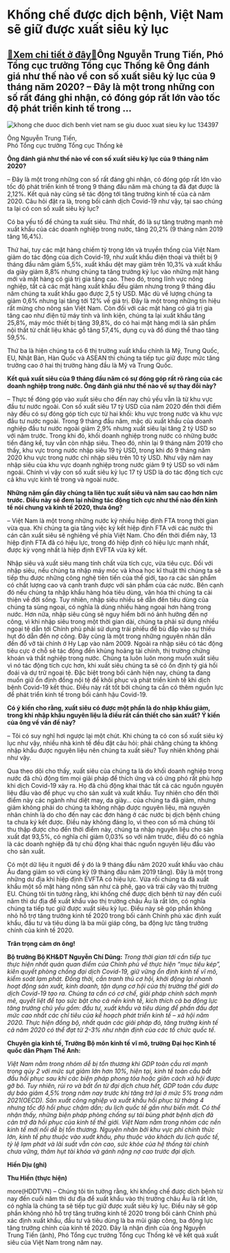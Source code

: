 Khống chế được dịch bệnh, Việt Nam sẽ giữ được xuất siêu kỷ lục
===============================================================

[:gift:Xem chi tiết ở đây:gift:](https://hddtvn.com/khong-che-duoc-dich-benh-viet-nam-se-giu-duoc-xuat-sieu-ky-luc/)Ông Nguyễn Trung Tiến, Phó Tổng cục trưởng Tổng cục Thống kê Ông đánh giá như thế nào về con số xuất siêu kỷ lục của 9 tháng năm 2020? – Đây là một trong những con số rất đáng ghi nhận, có đóng góp rất lớn vào tốc độ phát triển kinh tế trong …
---------------------------------------------------------------------------------------------------------------------------------------------------------------------------------------------------------------------------------------------------













![khong che duoc dich benh viet nam se giu duoc xuat sieu ky luc 134397](https://haiquanonline.com.vn/stores/news_dataimages/anhnd/102020/01/17/in_article/1457_7-0508_ong_Ng_Trung_TiYn.jpg?rt=20201002125156 "Khống chế được dịch bệnh Việt Nam sẽ giữ được xuất siêu kỷ lục")










Ông Nguyễn Trung Tiến,  
 Phó Tổng cục trưởng Tổng cục Thống kê



**Ông đánh giá như thế nào về con số xuất siêu kỷ lục của 9 tháng năm 2020?**


– Đây là một trong những con số rất đáng ghi nhận, có đóng góp rất lớn vào tốc độ phát triển kinh tế trong 9 tháng đầu năm mà chúng ta đã đạt được là 2,12%. Kết quả này cũng sẽ tác động tới tăng trưởng kinh tế của cả năm 2020. Câu hỏi đặt ra là, trong bối cảnh dịch Covid-19 như vậy, tại sao chúng ta lại có con số xuất siêu kỷ lục?


Có ba yếu tố để chúng ta xuất siêu. Thứ nhất, đó là sự tăng trưởng mạnh mẽ xuất khẩu của các doanh nghiệp trong nước, tăng 20,2% (9 tháng năm 2019 tăng 16,4%).


Thứ hai, tuy các mặt hàng chiếm tỷ trọng lớn và truyền thống của Việt Nam giảm do tác động của dịch Covid-19, như xuất khẩu điện thoại và thiết bị 9 tháng đầu năm giảm 5,5%, xuất khẩu dệt may giảm trên 10,3% và xuất khẩu da giày giảm 8,8% nhưng chúng ta tăng trưởng kỷ lục vào những mặt hàng mới và mặt hàng có giá trị gia tăng cao. Theo đó, trong lĩnh vực nông nghiệp, tất cả các mặt hàng xuất khẩu đều giảm nhưng trong 9 tháng đầu năm chúng ta xuất khẩu gạo được 2,5 tỷ USD. Mặc dù về lượng chúng ta giảm 0,6% nhưng lại tăng tới 12% về giá trị. Đây là một trong những tín hiệu rất mừng cho nông sản Việt Nam. Còn đối với các mặt hàng có giá trị gia tăng cao như điện tử máy tính và linh kiện, chúng ta lại xuất khẩu tăng 25,8%, máy móc thiết bị tăng 39,8%, do có hai mặt hàng mới là sản phẩm nội thất từ chất liệu khác gỗ tăng 57,4%, dụng cụ và đồ dùng thể thao tăng 59,5%.


Thứ ba là hiện chúng ta có 6 thị trường xuất khẩu chính là Mỹ, Trung Quốc, EU, Nhật Bản, Hàn Quốc và ASEAN thì chúng ta tiếp tục giữ được mức tăng trưởng cao ở hai thị trường hàng đầu là Mỹ và Trung Quốc.


**Kết quả xuất siêu của 9 tháng đầu năm có sự đóng góp rất rõ ràng của các doanh nghiệp trong nước. Ông đánh giá như thế nào về sự thay đổi này?**


– Thực tế đóng góp vào xuất siêu cho đến nay chủ yếu vẫn là từ khu vực đầu tư nước ngoài. Con số xuất siêu 17 tỷ USD của năm 2020 đến thời điểm này đều có sự đóng góp tích cực từ hai khối: khu vực trong nước và khu vực đầu tư nước ngoài. Trong 9 tháng đầu năm, mặc dù xuất khẩu của doanh nghiệp đầu tư nước ngoài giảm 2,9% nhưng xuất siêu lại tăng 2 tỷ USD so với năm trước. Trong khi đó, khối doanh nghiệp trong nước có những bước tiến đáng kể, tuy vẫn còn nhập siêu. Theo đó, nhìn lại 9 tháng năm 2019 cho thấy, khu vực trong nước nhập siêu 19 tỷ USD, trong khi đó 9 tháng năm 2020 khu vực trong nước chỉ nhập siêu trên 10 tỷ USD. Như vậy năm nay nhập siêu của khu vực doanh nghiệp trong nước giảm 9 tỷ USD so với năm ngoái. Chính vì vậy con số xuất siêu kỷ lục 17 tỷ USD là do tác động tích cực cả khu vực kinh tế trong và ngoài nước.


**Những năm gần đây chúng ta liên tục xuất siêu và năm sau cao hơn năm trước. Điều này sẽ đem lại những tác động tích cực như thế nào đến kinh tế nói chung và kinh tế 2020, thưa ông?**


– Việt Nam là một trong những nước ký nhiều hiệp định FTA trong thời gian vừa qua. Khi chúng ta gia tăng việc ký kết hiệp định FTA với các nước thì cán cân xuất siêu sẽ nghiêng về phía Việt Nam. Cho đến thời điểm này, 13 hiệp định FTA đã có hiệu lực, trong đó hiệp định có hiệu lực mạnh nhất, được kỳ vọng nhất là hiệp định EVFTA vừa ký kết.


Nhập siêu và xuất siêu mang tính chất vừa tích cực, vừa tiêu cực. Đối với nhập siêu, nếu chúng ta nhập máy móc và khoa học kĩ thuật thì chúng ta sẽ tiếp thu được những công nghệ tiên tiến của thế giới, tạo ra các sản phẩm có chất lượng cao và cạnh tranh được với sản phẩm của các nước. Bên cạnh đó nếu chúng ta nhập khẩu hàng hóa tiêu dùng, văn hóa thì chúng ta cải thiện về đời sống. Tuy nhiên, nhập siêu nhiều sẽ dẫn đến tiêu dùng của chúng ta sùng ngoại, có nghĩa là dùng nhiều hàng ngoại hơn hàng trong nước. Hơn nữa, nhập siêu cũng sẽ nguy hiểm bởi nó ảnh hưởng đến nợ công, vì khi nhập siêu trong một thời gian dài, chúng ta phải sử dụng nhiều ngoại tệ dẫn tới Chính phủ phải sử dụng trái phiếu để bù đắp vào sự thiếu hụt đó dẫn đến nợ công. Đây cũng là một trong những nguyên nhân dẫn đến đổ vỡ tài chính ở Hy Lạp vào năm 2009. Ngoài ra nhập siêu có tác động tiêu cực ở chỗ sẽ tác động đến khủng hoảng tài chính, thị trường chứng khoán và thất nghiệp trong nước. Chúng ta luôn luôn mong muốn xuất siêu vì nó tác động tích cực hơn, khi xuất siêu chúng ta sẽ có ổn định tỷ giá hối đoái và dự trữ ngoại tệ. Đặc biệt trong bối cảnh hiện nay, chúng ta đang muốn giữ ổn định đồng nội tệ để khôi phục và phát triển kinh tế khi dịch bệnh Covid-19 kết thúc. Điều này rất tốt bởi chúng ta cần có thêm nguồn lực để phát triển kinh tế trong bối cảnh hậu Covid-19.


**Có ý kiến cho rằng, xuất siêu có được một phần là do nhập khẩu giảm, trong khi nhập khẩu nguyên liệu là điều rất cần thiết cho sản xuất? Ý kiến của ông về vấn đề này?**


– Tôi có suy nghĩ hơi ngược lại một chút. Khi chúng ta có con số xuất siêu kỷ lục như vậy, nhiều nhà kinh tế đều đặt câu hỏi: phải chăng chúng ta không nhập khẩu được nguyên liệu nên chúng ta xuất siêu? Tuy nhiên không phải như vậy.


Qua theo dõi cho thấy, xuất siêu của chúng ta là do khối doanh nghiệp trong nước đã chủ động tìm mọi giải pháp để thích ứng và có ứng phó rất phù hợp khi dịch Covid-19 xảy ra. Họ đã chủ động khai thác tất cả các nguồn nguyên liệu đầu vào để phục vụ cho sản xuất và xuất khẩu. Tuy nhiên cho đến thời điểm này các ngành như diệt may, da giày… của chúng ta đã giảm, nhưng giảm không phải do chúng ta không nhập được nguyên liệu, mà nguyên nhân chính là do cho đến nay các đơn hàng ở các nước bị dịch bệnh chúng ta chưa ký kết được. Điều này không đáng lo, vì theo con số mà chúng tôi thu thập được cho đến thời điểm này, chúng ta nhập nguyên liệu cho sản xuất đạt 93,5%, có nghĩa chỉ giảm 0,03% so với năm trước, điều đó có nghĩa là các doanh nghiệp đã tự chủ động khai thác nguồn nguyên liệu đầu vào cho sản xuất.


Có một dữ liệu ít người để ý đó là 9 tháng đầu năm 2020 xuất khẩu vào châu Âu đang giảm so với cùng kỳ (9 tháng đầu năm 2019 tăng). Đây là một trong những dư địa khi hiệp định EVFTA có hiệu lực. Vừa rồi chúng ta đã xuất khẩu một số mặt hàng nông sản như cà phê, gạo và trái cây vào thị trường EU. Chúng tôi tin tưởng rằng, khi khống chế được dịch bệnh từ nay đến cuối năm thì dư địa để xuất khẩu vào thị trường châu Âu là rất lớn, có nghĩa chúng ta tiếp tục giữ được xuất siêu kỷ lục. Điều này sẽ góp phần không nhỏ hỗ trợ tăng trưởng kinh tế 2020 trong bối cảnh Chính phủ xác định xuất khẩu, đầu tư và tiêu dùng là ba mũi giáp công, ba động lực tăng trưởng chính của kinh tế 2020.


**Trân trọng cảm ơn ông!**





**Bộ trưởng Bộ KH&ĐT Nguyễn Chí Dũng:** 
*Trong thời gian tới cần tiếp tục thực hiện nhất quán quan điểm của Chính phủ về thực hiện “mục tiêu kép”, kiên quyết phòng chống đại dịch Covid-19, giữ vững ổn định kinh tế vĩ mô, kiểm soát lạm phát. Đồng thời, cần tranh thủ cơ hội, khởi động lại nhanh hoạt động sản xuất, kinh doanh, tận dụng cơ hội của thị trường thế giới do dịch Covid-19 tạo ra. Chúng ta cần có cơ chế, giải pháp chính sách mạnh mẽ, quyết liệt để tạo sức bật cho cả nền kinh tế, kích thích cả ba động lực tăng trưởng chủ yếu gồm: đầu tư, xuất khẩu và tiêu dùng để phấn đấu đạt mức cao nhất các chỉ tiêu của kế hoạch phát triển kinh tế – xã hội năm 2020. Thực hiện đồng bộ, nhất quán các giải pháp đó, tăng trưởng kinh tế cả năm 2020 có thể đạt từ 2-3% như nhận định của các tổ chức quốc tế.*


**Chuyên gia kinh tế, Trưởng Bộ môn kinh tế vĩ mô, trường Đại học Kinh tế quốc dân Phạm Thế Anh:**


*Việt Nam nằm trong nhóm dễ bị tổn thương khi GDP toàn cầu rơi mạnh trong qúy 2 với mức sụt giảm lớn hơn 10%, hiện tại, kinh tế toàn cầu bắt đầu hồi phục sau khi các biện pháp phong tỏa hoặc giãn cách xã hội được gỡ bỏ. Tuy nhiên, rủi ro và bất ổn từ đại dịch chưa hết, GDP toàn cầu được dự báo giảm 4,5% trong năm nay trước khi tăng trở lại ở mức 5% trong năm 2021(OECD). Sản xuất công nghiệp và xuất khẩu hồi phục từ tháng 4 nhưng tốc độ hồi phục chậm dần; du lịch quốc tế gần như biến mất. Có thể nhận thấy, những biện pháp phòng chống sự tái bùng phát bệnh dịch đã cản trở đà hồi phục của kinh tế thế giới. Việt Nam nằm trong nhóm các nền kinh tế mới nổi dễ bị tổn thương. Nguyên nhân bởi khu vực phi chính thức lớn, kinh tế phụ thuộc vào xuất khẩu, phụ thuộc vào khách du lịch quốc tế, tỷ lệ lạm phát và lãi suất vẫn còn cao, sức khỏe của hệ thống tài chính chưa vững, thâm hụt tài khóa và gánh nặng nợ cao trước đại dịch.*


**Hiền Dịu (ghi)**







**Thu Hiền (thực hiện)**



more(HDDTVN) – Chúng tôi tin tưởng rằng, khi khống chế được dịch bệnh từ nay đến cuối năm thì dư địa để xuất khẩu vào thị trường châu Âu là rất lớn, có nghĩa là chúng ta sẽ tiếp tục giữ được xuất siêu kỷ lục. Điều này sẽ góp phần không nhỏ hỗ trợ tăng trưởng kinh tế 2020 trong bối cảnh Chính phủ xác định xuất khẩu, đầu tư và tiêu dùng là ba mũi giáp công, ba động lực tăng trưởng chính của kinh tế 2020. Đây là nhận định của ông Nguyễn Trung Tiến (ảnh), Phó Tổng cục trưởng Tổng cục Thống kê về kết quả xuất siêu của Việt Nam trong năm nay.

